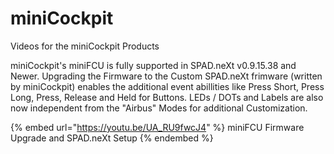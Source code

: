 # miniCockpit

Videos for the miniCockpit Products

miniCockpit's miniFCU is fully supported in SPAD.neXt v0.9.15.38 and Newer.  Upgrading the Firmware to the Custom SPAD.neXt frimware (written by miniCockpit) enables the additional event abillities like Press Short, Press Long, Press, Release and Held for Buttons.  LEDs / DOTs and Labels are also now independent from the "Airbus" Modes for additional Customization.

{% embed url="https://youtu.be/UA_RU9fwcJ4" %}
miniFCU Firmware Upgrade and SPAD.neXt Setup
{% endembed %}

